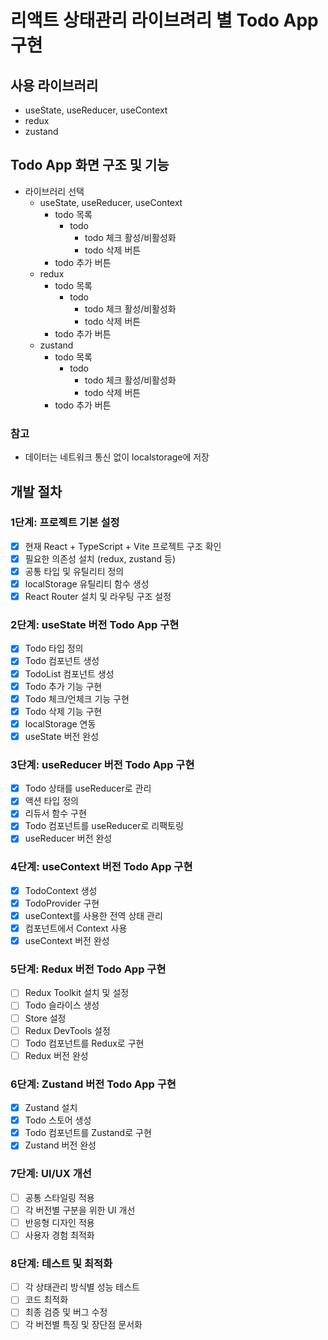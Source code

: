 # 리액트 상태관리 라이브려리 별 Todo App 구현
## 사용 라이브러리
- useState, useReducer, useContext
- redux
- zustand
## Todo App 화면 구조 및 기능
- 라이브러리 선택
  - useState, useReducer, useContext
    - todo 목록
      - todo
        - todo 체크 활성/비활성화
        - todo 삭제 버튼
    - todo 추가 버튼
  - redux
    - todo 목록
      - todo
        - todo 체크 활성/비활성화
        - todo 삭제 버튼
    - todo 추가 버튼
  - zustand
    - todo 목록
      - todo
        - todo 체크 활성/비활성화
        - todo 삭제 버튼
    - todo 추가 버튼
### 참고
- 데이터는 네트워크 통신 없이 localstorage에 저장

## 개발 절차
### 1단계: 프로젝트 기본 설정
- [x] 현재 React + TypeScript + Vite 프로젝트 구조 확인
- [x] 필요한 의존성 설치 (redux, zustand 등)
- [x] 공통 타입 및 유틸리티 정의
- [x] localStorage 유틸리티 함수 생성
- [x] React Router 설치 및 라우팅 구조 설정

### 2단계: useState 버전 Todo App 구현
- [x] Todo 타입 정의
- [x] Todo 컴포넌트 생성
- [x] TodoList 컴포넌트 생성
- [x] Todo 추가 기능 구현
- [x] Todo 체크/언체크 기능 구현
- [x] Todo 삭제 기능 구현
- [x] localStorage 연동
- [x] useState 버전 완성

### 3단계: useReducer 버전 Todo App 구현
- [x] Todo 상태를 useReducer로 관리
- [x] 액션 타입 정의
- [x] 리듀서 함수 구현
- [x] Todo 컴포넌트를 useReducer로 리팩토링
- [x] useReducer 버전 완성

### 4단계: useContext 버전 Todo App 구현
- [x] TodoContext 생성
- [x] TodoProvider 구현
- [x] useContext를 사용한 전역 상태 관리
- [x] 컴포넌트에서 Context 사용
- [x] useContext 버전 완성

### 5단계: Redux 버전 Todo App 구현
- [ ] Redux Toolkit 설치 및 설정
- [ ] Todo 슬라이스 생성
- [ ] Store 설정
- [ ] Redux DevTools 설정
- [ ] Todo 컴포넌트를 Redux로 구현
- [ ] Redux 버전 완성

### 6단계: Zustand 버전 Todo App 구현
- [x] Zustand 설치
- [x] Todo 스토어 생성
- [x] Todo 컴포넌트를 Zustand로 구현
- [x] Zustand 버전 완성

### 7단계: UI/UX 개선
- [ ] 공통 스타일링 적용
- [ ] 각 버전별 구분을 위한 UI 개선
- [ ] 반응형 디자인 적용
- [ ] 사용자 경험 최적화

### 8단계: 테스트 및 최적화
- [ ] 각 상태관리 방식별 성능 테스트
- [ ] 코드 최적화
- [ ] 최종 검증 및 버그 수정
- [ ] 각 버전별 특징 및 장단점 문서화
